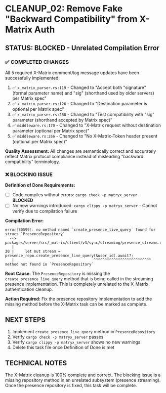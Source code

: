# CLEANUP_02: Remove Fake "Backward Compatibility" from X-Matrix Auth

## STATUS: BLOCKED - Unrelated Compilation Error

### ✅ COMPLETED CHANGES

All 5 required X-Matrix comment/log message updates have been successfully implemented:

1. ✅ `x_matrix_parser.rs:119` - Changed to "Accept both "signature" (formal parameter name) and "sig" (shorthand used by older servers) per Matrix spec"
2. ✅ `x_matrix_parser.rs:126` - Changed to "Destination parameter is optional per Matrix spec"  
3. ✅ `x_matrix_parser.rs:288` - Changed to "Test compatibility with "sig" parameter (shorthand accepted by Matrix spec)"
4. ✅ `middleware.rs:170` - Changed to "X-Matrix request without destination parameter (optional per Matrix spec)"
5. ✅ `middleware.rs:266` - Changed to "No X-Matrix-Token header present (optional per Matrix spec)"

**Quality Assessment:** All changes are semantically correct and accurately reflect Matrix protocol compliance instead of misleading "backward compatibility" terminology.

### ❌ BLOCKING ISSUE

**Definition of Done Requirements:**
- [ ] Code compiles without errors: `cargo check -p matryx_server` - **BLOCKED**
- [ ] No new warnings introduced: `cargo clippy -p matryx_server` - Cannot verify due to compilation failure

**Compilation Error:**
```
error[E0599]: no method named `create_presence_live_query` found for struct `PresenceRepository`
  --> packages/server/src/_matrix/client/v3/sync/streaming/presence_streams.rs:20:36
   |
20 |     let mut stream = presence_repo.create_presence_live_query(&user_id).await?;
   |                                    ^^^^^^^^^^^^^^^^^^^^^^^^^^ method not found in `PresenceRepository`
```

**Root Cause:** The `PresenceRepository` is missing the `create_presence_live_query` method that is being called in the streaming presence implementation. This is completely unrelated to the X-Matrix authentication cleanup.

**Action Required:** Fix the presence repository implementation to add the missing method before the X-Matrix task can be marked as complete.

## NEXT STEPS

1. Implement `create_presence_live_query` method in `PresenceRepository` 
2. Verify `cargo check -p matryx_server` passes
3. Verify `cargo clippy -p matryx_server` shows no new warnings
4. Delete this task file once Definition of Done is met

## TECHNICAL NOTES

The X-Matrix cleanup is 100% complete and correct. The blocking issue is a missing repository method in an unrelated subsystem (presence streaming). Once the presence repository is fixed, this task will be complete.
